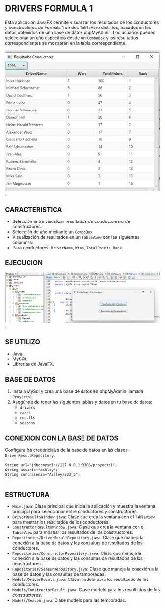 # DRIVERS FORMULA 1

Esta aplicación JavaFX permite visualizar los resultados de los conductores y constructores de Formula 1 en dos `TableView` distintos, basados en los datos obtenidos de una base de datos phpMyAdmin. Los usuarios pueden seleccionar un año específico desde un `ComboBox` y los resultados correspondientes se mostrarán en la tabla correspondiente.

![Captura 2](conductores.png).

## CARACTERISTICA

- Selección entre visualizar resultados de conductores o de constructores.
- Selección de año mediante un `ComboBox`.
- Visualización de resultados en un `TableView` con las siguientes columnas:
- Para conductores: `DriverName`, `Wins`, `TotalPoints`, `Rank`.
## EJECUCION
![Captura 1](Menu1.png).

## SE UTILIZO
- Java .
- MySQL.
- Librerías de JavaFX.

## BASE DE DATOS

1. Instala MySql y crea una base de datos en phpMyAdmin  llamada `Proyecto1`.
2. Asegúrate de tener las siguientes tablas y datos en tu base de datos:
    - `drivers`
    - `races`
    - `results`
    - `seasons`
## CONEXION CON LA BASE DE DATOS
Configura las credenciales de la base de datos en las clases `DriverResultRepository`.

    String url="jdbc:mysql://127.0.0.1:3306/proyecto1";
    String usuario="ashley";
    String contrasenia="Ashley/523_5";
    ``` 
## ESTRUCTURA

- `Main.java`: Clase principal que inicia la aplicación y muestra la ventana principal para seleccionar entre conductores y constructores.
- `DriverResultsWindow.java`: Clase que crea la ventana con el `TableView` para mostrar los resultados de los conductores.
- `ConstructorResultsWindow.java`: Clase que crea la ventana con el `TableView` para mostrar los resultados de los constructores.
- `Repositories/DriverResultRepository.java`: Clase que maneja la conexión a la base de datos y las consultas de resultados de los conductores.
- `Repositories/ConstructorRepository.java`: Clase que maneja la conexión a la base de datos y las consultas de resultados de los constructores.
- `Repositories/SeasonRepository.java`: Clase que maneja la conexión a la base de datos y las consultas de temporadas.
- `Models/DriverResult.java`: Clase modelo para los resultados de los conductores.
- `Models/ConstructorResult.java`: Clase modelo para los resultados de los constructores.
- `Models/Season.java`: Clase modelo para las temporadas.
